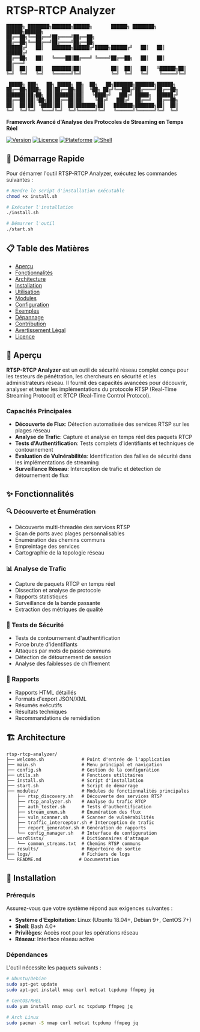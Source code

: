 # RTSP-RTCP Analyzer


```
██████╗ ████████╗███████╗██████╗       ██████╗ ████████╗ ██████╗██████╗ 
██╔══██╗╚══██╔══╝██╔════╝██╔══██╗      ██╔══██╗╚══██╔══╝██╔════╝██╔══██╗
██████╔╝   ██║   ███████╗██████╔╝█████╗██████╔╝   ██║   ██║     ██████╔╝
██╔══██╗   ██║   ╚════██║██╔═══╝ ╚════╝██╔══██╗   ██║   ██║     ██╔═══╝ 
██║  ██║   ██║   ███████║██║           ██║  ██║   ██║   ╚██████╗██║     
╚═╝  ╚═╝   ╚═╝   ╚══════╝╚═╝           ╚═╝  ╚═╝   ╚═╝    ╚═════╝╚═╝     
                                                                          
 █████╗ ███╗   ██╗ █████╗ ██╗  ██╗   ██╗███████╗███████╗██████╗          
██╔══██╗████╗  ██║██╔══██╗██║  ╚██╗ ██╔╝╚══███╔╝██╔════╝██╔══██╗         
███████║██╔██╗ ██║███████║██║   ╚████╔╝   ███╔╝ █████╗  ██████╔╝         
██╔══██║██║╚██╗██║██╔══██║██║    ╚██╔╝   ███╔╝  ██╔══╝  ██╔══██╗         
██║  ██║██║ ╚████║██║  ██║███████╗██║   ███████╗███████╗██║  ██║         
╚═╝  ╚═╝╚═╝  ╚═══╝╚═╝  ╚═╝╚══════╝╚═╝   ╚══════╝╚══════╝╚═╝  ╚═╝         
```

**Framework Avancé d'Analyse des Protocoles de Streaming en Temps Réel**

[![Version](https://img.shields.io/badge/version-1.0-blue.svg)](https://github.com/user/rtsp-rtcp-analyzer)
[![Licence](https://img.shields.io/badge/licence-Éducationnelle-green.svg)](LICENSE)
[![Plateforme](https://img.shields.io/badge/plateforme-Linux-lightgrey.svg)](https://www.linux.org/)
[![Shell](https://img.shields.io/badge/shell-bash-orange.svg)](https://www.gnu.org/software/bash/)


## 🚀 Démarrage Rapide

Pour démarrer l'outil RTSP-RTCP Analyzer, exécutez les commandes suivantes :

```bash
# Rendre le script d'installation exécutable
chmod +x install.sh

# Exécuter l'installation
./install.sh

# Démarrer l'outil
./start.sh
```


## 📋 Table des Matières

- [Aperçu](#aperçu)
- [Fonctionnalités](#fonctionnalités)
- [Architecture](#architecture)
- [Installation](#installation)
- [Utilisation](#utilisation)
- [Modules](#modules)
- [Configuration](#configuration)
- [Exemples](#exemples)
- [Dépannage](#dépannage)
- [Contribution](#contribution)
- [Avertissement Légal](#avertissement-légal)
- [Licence](#licence)


## 🎯 Aperçu

**RTSP-RTCP Analyzer** est un outil de sécurité réseau complet conçu pour les testeurs de pénétration, les chercheurs en sécurité et les administrateurs réseau. Il fournit des capacités avancées pour découvrir, analyser et tester les implémentations du protocole RTSP (Real-Time Streaming Protocol) et RTCP (Real-Time Control Protocol).

### Capacités Principales

- **Découverte de Flux**: Détection automatisée des services RTSP sur les plages réseau
- **Analyse de Trafic**: Capture et analyse en temps réel des paquets RTCP
- **Tests d'Authentification**: Tests complets d'identifiants et techniques de contournement
- **Évaluation de Vulnérabilités**: Identification des failles de sécurité dans les implémentations de streaming
- **Surveillance Réseau**: Interception de trafic et détection de détournement de flux


## ✨ Fonctionnalités

### 🔍 Découverte et Énumération
- Découverte multi-threadée des services RTSP
- Scan de ports avec plages personnalisables
- Énumération des chemins communs
- Empreintage des services
- Cartographie de la topologie réseau

### 📊 Analyse de Trafic
- Capture de paquets RTCP en temps réel
- Dissection et analyse de protocole
- Rapports statistiques
- Surveillance de la bande passante
- Extraction des métriques de qualité

### 🔐 Tests de Sécurité
- Tests de contournement d'authentification
- Force brute d'identifiants
- Attaques par mots de passe communs
- Détection de détournement de session
- Analyse des faiblesses de chiffrement

### 📝 Rapports
- Rapports HTML détaillés
- Formats d'export JSON/XML
- Résumés exécutifs
- Résultats techniques
- Recommandations de remédiation


## 🏗️ Architecture

```
rtsp-rtcp-analyzer/
├── welcome.sh              # Point d'entrée de l'application
├── main.sh                 # Menu principal et navigation
├── config.sh               # Gestion de la configuration
├── utils.sh                # Fonctions utilitaires
├── install.sh              # Script d'installation
├── start.sh                # Script de démarrage
├── modules/                # Modules de fonctionnalités principales
│   ├── rtsp_discovery.sh   # Découverte des services RTSP
│   ├── rtcp_analyzer.sh    # Analyse du trafic RTCP
│   ├── auth_tester.sh      # Tests d'authentification
│   ├── stream_enum.sh      # Énumération des flux
│   ├── vuln_scanner.sh     # Scanner de vulnérabilités
│   ├── traffic_interceptor.sh # Interception de trafic
│   ├── report_generator.sh # Génération de rapports
│   └── config_manager.sh   # Interface de configuration
├── wordlists/              # Dictionnaires d'attaque
│   └── common_streams.txt  # Chemins RTSP communs
├── results/                # Répertoire de sortie
├── logs/                   # Fichiers de logs
└── README.md              # Documentation
```


## 🚀 Installation

### Prérequis

Assurez-vous que votre système répond aux exigences suivantes :

- **Système d'Exploitation**: Linux (Ubuntu 18.04+, Debian 9+, CentOS 7+)
- **Shell**: Bash 4.0+
- **Privilèges**: Accès root pour les opérations réseau
- **Réseau**: Interface réseau active

### Dépendances

L'outil nécessite les paquets suivants :

```bash
# Ubuntu/Debian
sudo apt-get update
sudo apt-get install nmap curl netcat tcpdump ffmpeg jq

# CentOS/RHEL
sudo yum install nmap curl nc tcpdump ffmpeg jq

# Arch Linux
sudo pacman -S nmap curl netcat tcpdump ffmpeg jq
